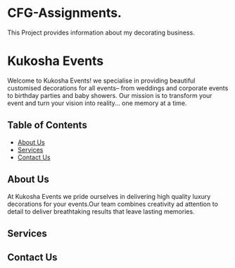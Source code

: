 # CFG-Assignments.
This Project provides information about my decorating business. 

# Kukosha Events 
Welcome to Kukosha Events! we specialise in providing beautiful customised decorations for all events– from weddings and corporate events to birthday parties and baby showers. Our mission is to transform your event and turn your vision into reality... one memory at a time.   

## Table of Contents
* [About Us](#about-us)
* [Services](#services-)
* [Contact Us](#contact-us)

## About Us
At Kukosha Events we pride ourselves in delivering high quality luxury decorations for your events.Our team combines creativity ad attention to detail to deliver breathtaking results that leave lasting memories.  


## Services 



## Contact Us


